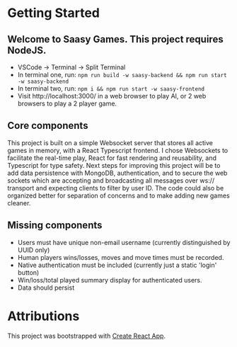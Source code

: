 # Getting Started

## Welcome to Saasy Games. This project requires NodeJS.
- VSCode -> Terminal -> Split Terminal
- In terminal one, run:
```npm run build -w saasy-backend && npm run start -w saasy-backend```
- In terminal two, run:
```npm i && npm run start -w saasy-frontend```
- Visit http://localhost:3000/ in a web browser to play AI, or 2 web browsers to play a 2 player game.

## Core components
This project is built on a simple Websocket server that stores all active games in memory, with a React Typescript frontend.  I chose Websockets to facilitate the real-time play, React for fast rendering and reusability, and Typescript for type safety.  Next steps for improving this project will be to add data persistence with MongoDB, authentication, and to secure the web sockets which are accepting and broadcasting all messages over ws:// transport and expecting clients to filter by user ID.  The code could also be organized better for separation of concerns and to make adding new games cleaner.

## Missing components
- Users must have unique non-email username (currently distinguished by UUID only)
- Human players wins/losses, moves and move times must be recorded.
- Native authentication must be included (currently just a static 'login' button)
- Win/loss/total played summary display for authenticated users.
- Data should persist

# Attributions
This project was bootstrapped with [Create React App](https://github.com/facebook/create-react-app).


